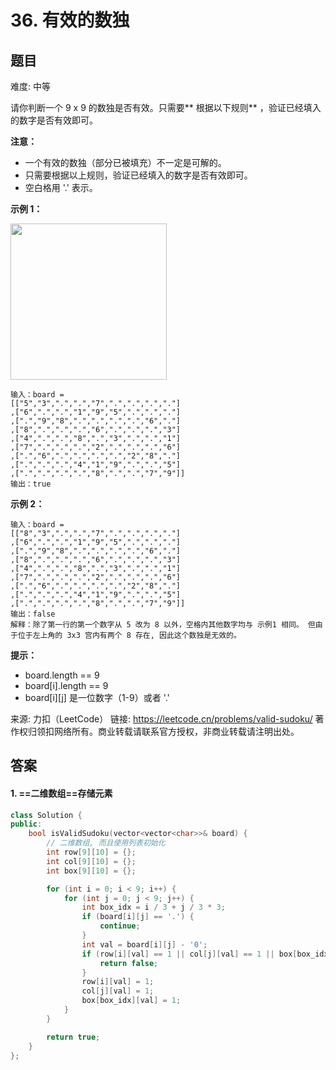# 36. 有效的数独
 ## 题目 
难度: 中等

请你判断一个 9 x 9 的数独是否有效。只需要** 根据以下规则** ，验证已经填入的数字是否有效即可。

 

**注意：**

- 一个有效的数独（部分已被填充）不一定是可解的。
- 只需要根据以上规则，验证已经填入的数字是否有效即可。
- 空白格用 '.' 表示。




**示例 1：**

<img style="height:250px; width:250px" src="https://assets.leetcode-cn.com/aliyun-lc-upload/uploads/2021/04/12/250px-sudoku-by-l2g-20050714svg.png">

```
输入：board = 
[["5","3",".",".","7",".",".",".","."]
,["6",".",".","1","9","5",".",".","."]
,[".","9","8",".",".",".",".","6","."]
,["8",".",".",".","6",".",".",".","3"]
,["4",".",".","8",".","3",".",".","1"]
,["7",".",".",".","2",".",".",".","6"]
,[".","6",".",".",".",".","2","8","."]
,[".",".",".","4","1","9",".",".","5"]
,[".",".",".",".","8",".",".","7","9"]]
输出：true

```


**示例 2：**

```
输入：board = 
[["8","3",".",".","7",".",".",".","."]
,["6",".",".","1","9","5",".",".","."]
,[".","9","8",".",".",".",".","6","."]
,["8",".",".",".","6",".",".",".","3"]
,["4",".",".","8",".","3",".",".","1"]
,["7",".",".",".","2",".",".",".","6"]
,[".","6",".",".",".",".","2","8","."]
,[".",".",".","4","1","9",".",".","5"]
,[".",".",".",".","8",".",".","7","9"]]
输出：false
解释：除了第一行的第一个数字从 5 改为 8 以外，空格内其他数字均与 示例1 相同。 但由于位于左上角的 3x3 宫内有两个 8 存在, 因此这个数独是无效的。
```




**提示：**

- board.length == 9
- board[i].length == 9
- board[i][j] 是一位数字（1-9）或者 '.'

来源: 力扣（LeetCode）
链接: https://leetcode.cn/problems/valid-sudoku/
著作权归领扣网络所有。商业转载请联系官方授权，非商业转载请注明出处。

## 答案

#### 1. ==二维数组==存储元素

```c++
class Solution {
public:
    bool isValidSudoku(vector<vector<char>>& board) {
        // 二维数组, 而且使用列表初始化
        int row[9][10] = {};
        int col[9][10] = {};
        int box[9][10] = {};

        for (int i = 0; i < 9; i++) {
            for (int j = 0; j < 9; j++) {
                int box_idx = i / 3 + j / 3 * 3;
                if (board[i][j] == '.') {
                    continue;
                }
                int val = board[i][j] - '0';
                if (row[i][val] == 1 || col[j][val] == 1 || box[box_idx][val] == 1) {
                    return false;
                }
                row[i][val] = 1;
                col[j][val] = 1;
                box[box_idx][val] = 1;
            }
        }

        return true;
    }
};
```


